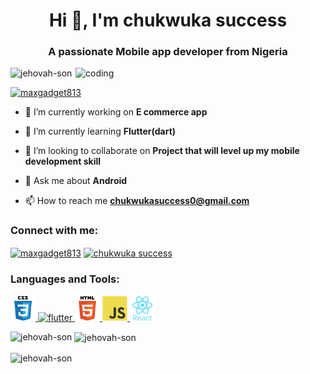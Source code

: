 <h1 align="center">Hi 👋, I'm chukwuka success</h1>
<h3 align="center">A passionate Mobile app developer from Nigeria</h3>
<img align="right" alt="coding" width="400" src="https://i.pinimg.com/originals/e1/f3/41/e1f3413bf5036045713341394f617225.gif">

<p align="left"> <img src="https://komarev.com/ghpvc/?username=jehovah-son&label=Profile%20views&color=0e75b6&style=flat" alt="jehovah-son" /> </p>

<p align="left"> <a href="https://twitter.com/maxgadget813" target="blank"><img src="https://img.shields.io/twitter/follow/maxgadget813?logo=twitter&style=for-the-badge" alt="maxgadget813" /></a> </p>

- 🔭 I’m currently working on **E commerce app**

- 🌱 I’m currently learning **Flutter(dart)**

- 👯 I’m looking to collaborate on **Project that will level up my mobile development skill**

- 💬 Ask me about **Android**

- 📫 How to reach me **chukwukasuccess0@gmail.com**

<h3 align="left">Connect with me:</h3>
<p align="left">
<a href="https://twitter.com/maxgadget813" target="blank"><img align="center" src="https://raw.githubusercontent.com/rahuldkjain/github-profile-readme-generator/master/src/images/icons/Social/twitter.svg" alt="maxgadget813" height="30" width="40" /></a>
<a href="https://linkedin.com/in/chukwuka success" target="blank"><img align="center" src="https://raw.githubusercontent.com/rahuldkjain/github-profile-readme-generator/master/src/images/icons/Social/linked-in-alt.svg" alt="chukwuka success" height="30" width="40" /></a>
</p>

<h3 align="left">Languages and Tools:</h3>
<p align="left"> <a href="https://www.w3schools.com/css/" target="_blank" rel="noreferrer"> <img src="https://raw.githubusercontent.com/devicons/devicon/master/icons/css3/css3-original-wordmark.svg" alt="css3" width="40" height="40"/> </a> <a href="https://flutter.dev" target="_blank" rel="noreferrer"> <img src="https://www.vectorlogo.zone/logos/flutterio/flutterio-icon.svg" alt="flutter" width="40" height="40"/> </a> <a href="https://www.w3.org/html/" target="_blank" rel="noreferrer"> <img src="https://raw.githubusercontent.com/devicons/devicon/master/icons/html5/html5-original-wordmark.svg" alt="html5" width="40" height="40"/> </a> <a href="https://developer.mozilla.org/en-US/docs/Web/JavaScript" target="_blank" rel="noreferrer"> <img src="https://raw.githubusercontent.com/devicons/devicon/master/icons/javascript/javascript-original.svg" alt="javascript" width="40" height="40"/> </a> <a href="https://reactjs.org/" target="_blank" rel="noreferrer"> <img src="https://raw.githubusercontent.com/devicons/devicon/master/icons/react/react-original-wordmark.svg" alt="react" width="40" height="40"/> </a> </p>

<p><img align="left" src="https://github-readme-stats.vercel.app/api/top-langs?username=jehovah-son&show_icons=true&locale=en&layout=compact" alt="jehovah-son" /></p>

<p>&nbsp;<img align="center" src="https://github-readme-stats.vercel.app/api?username=jehovah-son&show_icons=true&locale=en" alt="jehovah-son" /></p>

<p><img align="center" src="https://github-readme-streak-stats.herokuapp.com/?user=jehovah-son&" alt="jehovah-son"
